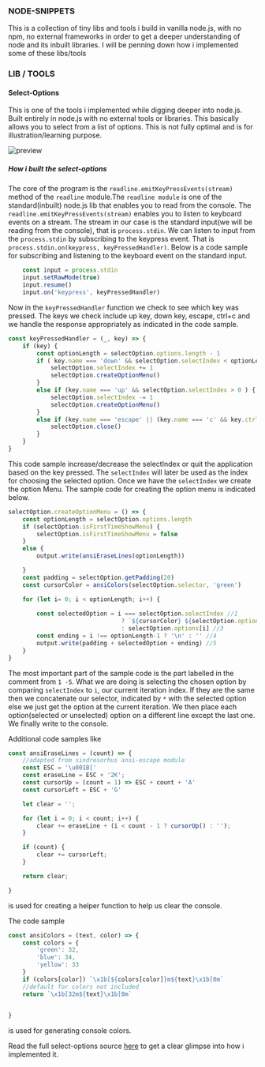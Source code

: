 ### NODE-SNIPPETS

This is a collection of tiny libs and tools i build in vanilla node.js, with no npm, no external frameworks in order to get a deeper understanding of node and its inbuilt libraries. I will be penning down how i implemented some of these libs/tools


### LIB / TOOLS 

#### Select-Options

This is one of the tools i implemented while digging deeper into node.js. Built entirely in node.js
with no external tools or libraries. This basically allows you to select from a list of options. This is not fully optimal and is for illustration/learning purpose.

![preview](https://github.com/vanderkilu/snippets/blob/master/select-options.png)


##### How i built the select-options
The core of the program is the `readline.emitKeyPressEvents(stream)` method of the `readline` module.The `readline module` is one of the standard(inbuilt) node.js lib that enables you to read from the console. The `readline.emitKeyPressEvents(stream)` enables you to listen to keyboard events on a stream.
The stream in our case is the standard input(we will be reading from the console), that is `process.stdin`. We can listen to input from the `process.stdin` by subscribing to the keypress event. That is `process.stdin.on(keypress, keyPressedHandler)`. Below is a code sample for subscribing and listening to the keyboard event on the standard input.

```js
    const input = process.stdin
    input.setRawMode(true)
    input.resume()
    input.on('keypress', keyPressedHandler)
```

Now in the `keyPressedHandler` function we check to see which key was pressed. The keys we check include up key, down key, escape, ctrl+c and we handle the response appropriately as indicated in the code sample.

```js
const keyPressedHandler = (_, key) => {
    if (key) {
        const optionLength = selectOption.options.length - 1 
        if ( key.name === 'down' && selectOption.selectIndex < optionLength) {
            selectOption.selectIndex += 1
            selectOption.createOptionMenu()
        }
        else if (key.name === 'up' && selectOption.selectIndex > 0 ) {
            selectOption.selectIndex -= 1
            selectOption.createOptionMenu()
        }
        else if (key.name === 'escape' || (key.name === 'c' && key.ctrl)) {
            selectOption.close()
        }
    }
}
```


This code sample increase/decrease the selectIndex or quit the application based on the key pressed.
The `selectIndex` will later be used as the index for choosing the selected option. Once we have the `selectIndex` we create the option Menu. The sample code for creating the option menu is indicated below.

```js
selectOption.createOptionMenu = () => {
    const optionLength = selectOption.options.length
    if (selectOption.isFirstTimeShowMenu) {
        selectOption.isFirstTimeShowMenu = false
    }
    else {
        output.write(ansiEraseLines(optionLength))

    }
    const padding = selectOption.getPadding(20)
    const cursorColor = ansiColors(selectOption.selector, 'green')

    for (let i= 0; i < optionLength; i++) {
        
        const selectedOption = i === selectOption.selectIndex //1
                                ? `${cursorColor} ${selectOption.options[i]}` //2
                                : selectOption.options[i] //3
        const ending = i !== optionLength-1 ? '\n' : '' //4
        output.write(padding + selectedOption + ending) //5
    }
}
```
The most important part of the sample code is the part labelled in the comment from `1 -5`. What we are doing is selecting the chosen option by comparing `selectIndex` to `i`, our current iteration index. If they are the same then we concatenate our selector, indicated by `*` with the selected option else we just get the option at the current iteration. We then place each option(selected or unselected) option on a different line except the last one. We finally write to the console.

Additional code samples like 
```js
const ansiEraseLines = (count) => {
    //adapted from sindresorhus ansi-escape module
    const ESC = '\u001B['
    const eraseLine = ESC + '2K';
    const cursorUp = (count = 1) => ESC + count + 'A'
    const cursorLeft = ESC + 'G'

    let clear = '';

	for (let i = 0; i < count; i++) {
		clear += eraseLine + (i < count - 1 ? cursorUp() : '');
	}

	if (count) {
		clear += cursorLeft;
	}

	return clear;

}
```
is used for creating a helper function to help us clear the console.

The code sample  
```js
const ansiColors = (text, color) => {
    const colors = {
        'green': 32,
        'blue': 34,
        'yellow': 33   
    }
    if (colors[color]) `\x1b[${colors[color]}m${text}\x1b[0m`
    //default for colors not included
    return `\x1b[32m${text}\x1b[0m`

    
}
```
is used for generating console colors.

Read the full select-options source [here](./selectOptions/index.js) to get a clear glimpse into how i implemented it. 



